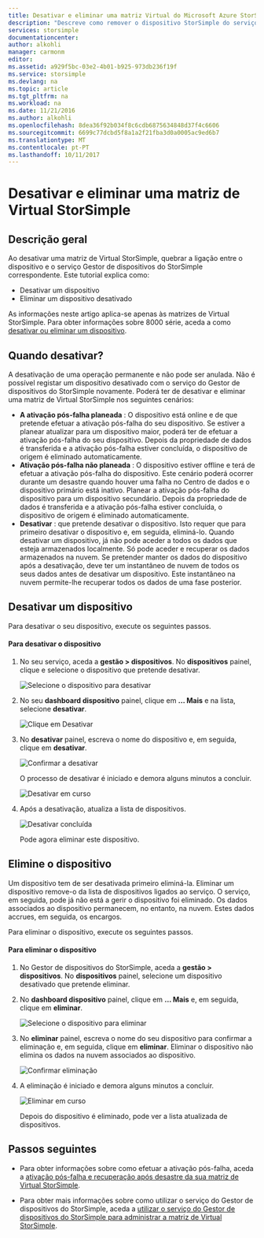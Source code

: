 ```yaml
---
title: Desativar e eliminar uma matriz Virtual do Microsoft Azure StorSimple | Microsoft Docs
description: "Descreve como remover o dispositivo StorSimple do serviço ao desativar-o primeiro e, em seguida, eliminá-lo."
services: storsimple
documentationcenter: 
author: alkohli
manager: carmonm
editor: 
ms.assetid: a929f5bc-03e2-4b01-b925-973db236f19f
ms.service: storsimple
ms.devlang: na
ms.topic: article
ms.tgt_pltfrm: na
ms.workload: na
ms.date: 11/21/2016
ms.author: alkohli
ms.openlocfilehash: 8dea36f92b034f8c6cdb6875634848d37f4c6606
ms.sourcegitcommit: 6699c77dcbd5f8a1a2f21fba3d0a0005ac9ed6b7
ms.translationtype: MT
ms.contentlocale: pt-PT
ms.lasthandoff: 10/11/2017
---
```

# <a name="deactivate-and-delete-a-storsimple-virtual-array"></a>Desativar e eliminar uma matriz de Virtual StorSimple

## <a name="overview"></a>Descrição geral

Ao desativar uma matriz de Virtual StorSimple, quebrar a ligação entre o dispositivo e o serviço Gestor de dispositivos do StorSimple correspondente. Este tutorial explica como:

* Desativar um dispositivo 
* Eliminar um dispositivo desativado

As informações neste artigo aplica-se apenas às matrizes de Virtual StorSimple. Para obter informações sobre 8000 série, aceda a como [desativar ou eliminar um dispositivo](storsimple-deactivate-and-delete-device.md).

## <a name="when-to-deactivate"></a>Quando desativar?

A desativação de uma operação permanente e não pode ser anulada. Não é possível registar um dispositivo desativado com o serviço do Gestor de dispositivos do StorSimple novamente. Poderá ter de desativar e eliminar uma matriz de Virtual StorSimple nos seguintes cenários:

* **A ativação pós-falha planeada** : O dispositivo está online e de que pretende efetuar a ativação pós-falha do seu dispositivo. Se estiver a planear atualizar para um dispositivo maior, poderá ter de efetuar a ativação pós-falha do seu dispositivo. Depois da propriedade de dados é transferida e a ativação pós-falha estiver concluída, o dispositivo de origem é eliminado automaticamente.
* **Ativação pós-falha não planeada** : O dispositivo estiver offline e terá de efetuar a ativação pós-falha do dispositivo. Este cenário poderá ocorrer durante um desastre quando houver uma falha no Centro de dados e o dispositivo primário está inativo. Planear a ativação pós-falha do dispositivo para um dispositivo secundário. Depois da propriedade de dados é transferida e a ativação pós-falha estiver concluída, o dispositivo de origem é eliminado automaticamente.
* **Desativar** : que pretende desativar o dispositivo. Isto requer que para primeiro desativar o dispositivo e, em seguida, eliminá-lo. Quando desativar um dispositivo, já não pode aceder a todos os dados que esteja armazenados localmente. Só pode aceder e recuperar os dados armazenados na nuvem. Se pretender manter os dados do dispositivo após a desativação, deve ter um instantâneo de nuvem de todos os seus dados antes de desativar um dispositivo. Este instantâneo na nuvem permite-lhe recuperar todos os dados de uma fase posterior.

## <a name="deactivate-a-device"></a>Desativar um dispositivo

Para desativar o seu dispositivo, execute os seguintes passos.

#### <a name="to-deactivate-the-device"></a>Para desativar o dispositivo

1. No seu serviço, aceda a **gestão > dispositivos**. No **dispositivos** painel, clique e selecione o dispositivo que pretende desativar.
   
    ![Selecione o dispositivo para desativar](./media/storsimple-virtual-array-deactivate-and-delete-device/deactivate-delete7.png)
2. No seu **dashboard dispositivo** painel, clique em **... Mais** e na lista, selecione **desativar**.
   
    ![Clique em Desativar](./media/storsimple-virtual-array-deactivate-and-delete-device/deactivate-delete8.png)
3. No **desativar** painel, escreva o nome do dispositivo e, em seguida, clique em **desativar**. 
   
    ![Confirmar a desativar](./media/storsimple-virtual-array-deactivate-and-delete-device/deactivate-delete1.png)
   
    O processo de desativar é iniciado e demora alguns minutos a concluir.
   
    ![Desativar em curso](./media/storsimple-virtual-array-deactivate-and-delete-device/deactivate-delete2.png)
4. Após a desativação, atualiza a lista de dispositivos.
   
    ![Desativar concluída](./media/storsimple-virtual-array-deactivate-and-delete-device/deactivate-delete3.png)
   
    Pode agora eliminar este dispositivo.

## <a name="delete-the-device"></a>Elimine o dispositivo

Um dispositivo tem de ser desativada primeiro eliminá-la. Eliminar um dispositivo remove-o da lista de dispositivos ligados ao serviço. O serviço, em seguida, pode já não está a gerir o dispositivo foi eliminado. Os dados associados ao dispositivo permanecem, no entanto, na nuvem. Estes dados accrues, em seguida, os encargos.

Para eliminar o dispositivo, execute os seguintes passos.

#### <a name="to-delete-the-device"></a>Para eliminar o dispositivo

1. No Gestor de dispositivos do StorSimple, aceda a **gestão > dispositivos**. No **dispositivos** painel, selecione um dispositivo desativado que pretende eliminar.
2. No **dashboard dispositivo** painel, clique em **... Mais** e, em seguida, clique em **eliminar**.
   
   ![Selecione o dispositivo para eliminar](./media/storsimple-virtual-array-deactivate-and-delete-device/deactivate-delete4.png)
3. No **eliminar** painel, escreva o nome do seu dispositivo para confirmar a eliminação e, em seguida, clique em **eliminar**. Eliminar o dispositivo não elimina os dados na nuvem associados ao dispositivo. 
   
   ![Confirmar eliminação](./media/storsimple-virtual-array-deactivate-and-delete-device/deactivate-delete5.png) 
4. A eliminação é iniciado e demora alguns minutos a concluir.
   
   ![Eliminar em curso](./media/storsimple-virtual-array-deactivate-and-delete-device/deactivate-delete6.png)
   
    Depois do dispositivo é eliminado, pode ver a lista atualizada de dispositivos.

## <a name="next-steps"></a>Passos seguintes

* Para obter informações sobre como efetuar a ativação pós-falha, aceda a [ativação pós-falha e recuperação após desastre da sua matriz de Virtual StorSimple](storsimple-virtual-array-failover-dr.md).

* Para obter mais informações sobre como utilizar o serviço do Gestor de dispositivos do StorSimple, aceda a [utilizar o serviço do Gestor de dispositivos do StorSimple para administrar a matriz de Virtual StorSimple](storsimple-virtual-array-manager-service-administration.md). 

